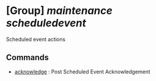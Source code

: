 # [Group] _maintenance scheduledevent_

Scheduled event actions

## Commands

- [acknowledge](/Commands/maintenance/scheduledevent/_acknowledge.md)
: Post Scheduled Event Acknowledgement